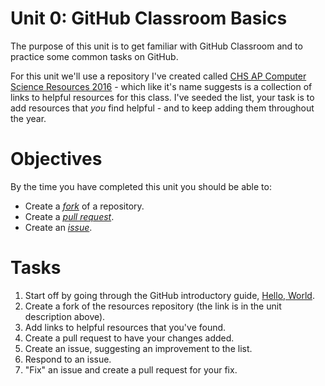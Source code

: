 # Unit 0: GitHub Classroom Basics

The purpose of this unit is to get familiar with GitHub Classroom and to practice some common tasks on GitHub.

For this unit we'll use a repository I've created called [CHS AP Computer Science Resources 2016][1] - which like it's name suggests is a collection of links to helpful resources for this class. I've seeded the list, your task is to add resources that _you_ find helpful - and to keep adding them throughout the year.

# Objectives

By the time you have completed this unit you should be able to:

* Create a [_fork_][2] of a repository.
* Create a [_pull request_][3].
* Create an [_issue_][4].

# Tasks
1. Start off by going through the GitHub introductory guide, [Hello, World][5].
1. Create a fork of the resources repository (the link is in the unit description above).
1. Add links to helpful resources that you've found.
1. Create a pull request to have your changes added.
1. Create an issue, suggesting an improvement to the list.
1. Respond to an issue.
1. "Fix" an issue and create a pull request for your fix.

[1]: https://github.com/DouglasUrner/CHS-AP-Computer-Science-Resources-2016
[2]: https://guides.github.com/activities/forking
[3]: https://guides.github.com/activities/hello-world/#pr
[4]: https://guides.github.com/features/issues
[5]: https://guides.github.com/activities/hello-world
